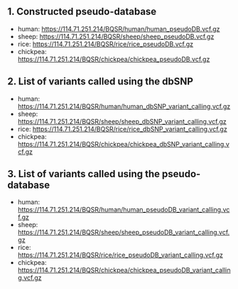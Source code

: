 ## 1. Constructed pseudo-database
* human: https://114.71.251.214/BQSR/human/human_pseudoDB.vcf.gz
* sheep: https://114.71.251.214/BQSR/sheep/sheep_pseudoDB.vcf.gz
* rice: https://114.71.251.214/BQSR/rice/rice_pseudoDB.vcf.gz
* chickpea: https://114.71.251.214/BQSR/chickpea/chickpea_pseudoDB.vcf.gz


## 2. List of variants called using the dbSNP
* human: https://114.71.251.214/BQSR/human/human_dbSNP_variant_calling.vcf.gz
* sheep: https://114.71.251.214/BQSR/sheep/sheep_dbSNP_variant_calling.vcf.gz
* rice: https://114.71.251.214/BQSR/rice/rice_dbSNP_variant_calling.vcf.gz
* chickpea: https://114.71.251.214/BQSR/chickpea/chickpea_dbSNP_variant_calling.vcf.gz


## 3. List of variants called using the pseudo-database
* human: https://114.71.251.214/BQSR/human/human_pseudoDB_variant_calling.vcf.gz
* sheep: https://114.71.251.214/BQSR/sheep/sheep_pseudoDB_variant_calling.vcf.gz
* rice: https://114.71.251.214/BQSR/rice/rice_pseudoDB_variant_calling.vcf.gz
* chickpea: https://114.71.251.214/BQSR/chickpea/chickpea_pseudoDB_variant_calling.vcf.gz
